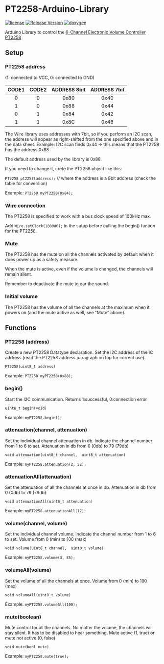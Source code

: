 # PT2258-Arduino-Library

[![license](https://img.shields.io/github/license/peaceiris/actions-gh-pages.svg)](https://github.com/peaceiris/actions-gh-pages/blob/main/LICENSE)
[![Release Version](https://img.shields.io/github/v/release/marclura/PT2258-Arduino-Library?include_prereleases)](https://github.com/marclura/PT2258-Arduino-Library/releases)
[![doxygen](https://img.shields.io/badge/doxygen%20documentation-view-blue)](https://marclura.github.io/PT2258-Arduino-Library)


Arduino Library to control the [6-Channel Electronic Volume Controller PT2258](https://www.princeton.com.tw/%E7%94%A2%E5%93%81%E7%B8%BD%E8%A6%BD/Multimedia-Audio-IC/Electronic-Volume-Controller/Electronic-Volume-Controller-6-Channels)


## Setup

### PT2258 address

(1: connected to VCC, 0: connected to GND)

| CODE1 | CODE2 | ADDRESS 8bit | ADDRESS 7bit |
|:-----:|:-----:|:------------:|:------------:|
|   0   |   0   |    0x80      |    0x40      |
|   1   |   0   |    0x88      |    0x44      |
|   0   |   1   |    0x84      |    0x42      |
|   1   |   1   |    0x8C      |    0x46      |


The Wire library uses addresses with 7bit, so if you perform an I2C scan,
the address will appear as right-shifted from the one specified
above and in the data sheet.
Example: I2C scan finds 0x44 -> this means that the PT2258 has the address 0x88

The default address used by the library is 0x88.

If you need to change it, crete the PT2258 object like this:

`PT2258 pt2258(address);` // where the address is a 8bit address (check the table for conversion)

Example: `PT2258 myPT2258(0x84);`


### Wire connection
The PT2258 is specified to work with a bus clock speed of 100kHz max.

Add `Wire.setClock(100000);` in the sutup before calling the begin() funtion for
the PT2258.


### Mute
The PT2258 has the mute on all the channels activated by default when it does power
up as a safety measure.

When the mute is active, even if the volume is changed, the channels will remain silent.

Remember to deactivate the mute to ear the sound.


### Initial volume
The PT2258 has the volume of all the channels at the maximum when it powers on (and the mute active as well, see "Mute" above).


## Functions

### PT2258 (address)
Create a new PT2258 Datatype declaration. Set the I2C address of the IC address (read the PT2258 address paragraph on top for correct use).

`PT2258(uint8_t address)`

Example: `PT2258 myPT2258(0x88);`


### begin()
Start the I2C communication. Returns 1:successful, 0:connection error

`uint8_t begin(void)`

Example: `myPT2258.begin();`


### attenuation(channel, attenuation)
Set the individual channel attenuation in db. Indicate the channel number from 1 to 6 to set. Attenuation in db from 0 (0db) to 79 (79db)

`void attenuation(uint8_t channel,  uint8_t attenuation)`

Example: `myPT2258.attenuation(2, 52);`


### attenuationAll(attenuation)
Set the attenuation of all the channels at once in db. Attenuation in db from 0 (0db) to 79 (79db)

`void attenuationAll(uint8_t attenuation)`

Example: `myPT2258.attenuationAll(12);`


### volume(channel, volume)
Set the individual channel volume. Indicate the channel number from 1 to 6 to set. Volume from 0 (min) to 100 (max)

`void volume(uint8_t channel,  uint8_t volume)`

Example: `myPT2258.volume(3, 85);`


### volumeAll(volume)
Set the volume of all the channels at once. Volume from 0 (min) to 100 (max)

`void volumeAll(uint8_t volume)`

Example: `myPT2258.volumeAll(100);`


### mute(boolean)
Mute control for all the channels. No matter the volume, the channels will stay silent. It has to be disabled to hear something. Mute active (1, true) or mute not active (0, false)

`void mute(bool mute)`

Example: `myPT2258.mute(true);`
